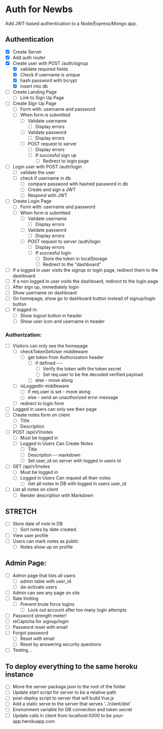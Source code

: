 # Auth for Newbs

Add JWT-based authentication to a Node/Express/Mongo app.

## Authentication
* [x] Create Server
* [x] Add auth router
* [x] Create user with POST /auth/signup
	* [x] validate required fields
	* [x] Check if username is unique
	* [x] hash password with bcrypt
	* [x] insert into db
* [ ] Create Landing Page
	* [ ] Link to Sign Up Page
* [ ] Create Sign Up Page
	* [ ] Form with: username and password
	* [ ] When form is submitted
		* [ ] Validate username
			* [ ] Display errors
		* [ ] Validate password
			* [ ] Display errors
		* [ ] POST request to server
			* [ ] Display errors
			* [ ] If succesful sign up
				* [ ] Redirect to login page
* [ ] Login user with POST /auth/login
	* [ ] validate the user
	* [ ] check if username in db
		* [ ] compare password with hashed password in db
		* [ ] Create and sign a JWT
      * [ ] Respond with JWT
* [ ] Create Login Page
	* [ ] Form with: username and password
	* [ ] When form is submitted
		* [ ] Validate username
			* [ ] Display errors
		* [ ] Validate password
			* [ ] Display errors
		* [ ] POST request to server /auth/login
			* [ ] Display errors
			* [ ] If succesful login
				* [ ] Store the token in localStorage
				* [ ] Redirect to the "dashboard"
* [ ] If a logged in user visits the signup or login page, redirect them to the dashboard
* [ ] If a non logged in user visits the dashboard, redirect to the login page
* [ ] After sign up, immediately login
* [ ] Show username on dashboard
* [ ] On homepage, show go to dashboard button instead of signup/login button
* [ ] If logged in:
	* [ ] Show logout button in header
	* [ ] Show user icon and username in header

### Authorization:
* [ ] Visitors can only see the homepage
	* [ ] checkTokenSetUser middleware
		* [ ] get token from Authorization header
			* [ ] if defined ---
				* [ ] Verify the token with the token secret
				* [ ] Set req.user to be the decoded verified payload
			* [ ] else - move along
	* [ ] isLoggedIn middleware
		* [ ] if req.user is set - move along
		* [ ] else - send an unauthorized error message
	* [ ] redirect to login form
* [ ] Logged in users can only see their page
* [ ] Create notes form on client
	* [ ] Title
	* [ ] Description
* [ ] POST /api/v1/notes
	* [ ] Must be logged in
	* [ ] Logged in Users Can Create Notes
		* [ ] Title
		* [ ] Description -- markdown
		* [ ] Set user_id on server with logged in users id
* [ ] GET /api/v1/notes
	* [ ] Must be logged in
	* [ ] Logged in Users Can request all their notes 
		* [ ] Get all notes in DB with logged in users user_id
* [ ] List all notes on client
	* [ ] Render description with Markdown

## STRETCH

* [ ] Store date of note in DB
	* [ ] Sort notes by date created.
* [ ] View user profile
* [ ] Users can mark notes as public
	* [ ] Notes show up on profile

## Admin Page:
* [ ] Admin page that lists all users
	* [ ] admin table with user_id
	* [ ] de-activate users
* [ ] Admin can see any page on site
* [ ] Rate limiting
  * [ ] Prevent brute force logins
	* [ ] Lock out account after too many login attempts
* [ ] Password strength meter!
* [ ] reCaptcha for signup/login
* [ ] Password reset with email
* [ ] Forgot password
	* [ ] Reset with email
	* [ ] Reset by answering security questions
* [ ] Testing...

## To deploy everything to the same heroku instance

* [ ] Move the server package.json to the root of the folder
* [ ] Update start script for server to be a relative path
* [ ] post-deploy script to server that will build Vue.js
* [ ] Add a static serve to the server that serves '../client/dist'
* [ ] Environment variable for DB connection and token secret
* [ ] Update calls in client from localhost:5000 to be your-app.herokuapp.com